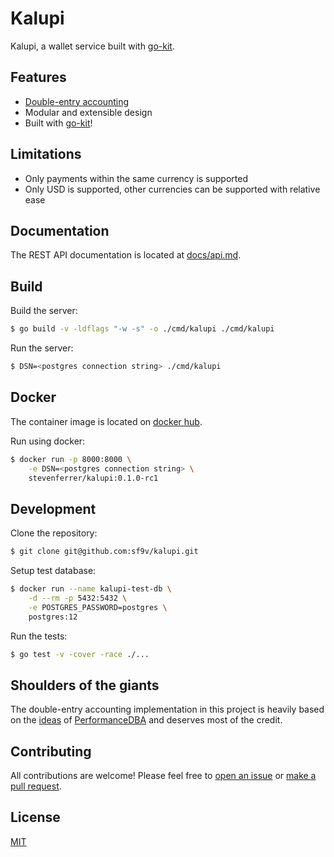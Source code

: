 # Kalupi

Kalupi, a wallet service built with [go-kit](https://github.com/go-kit/kit).

## Features

- [Double-entry accounting](https://en.wikipedia.org/wiki/Double-entry_bookkeeping)
- Modular and extensible design
- Built with [go-kit](https://github.com/go-kit/kit)!

## Limitations

- Only payments within the same currency is supported
- Only USD is supported, other currencies can be supported with relative ease

## Documentation

The REST API documentation is located at [docs/api.md](/docs/api.md).

## Build

Build the server:

```sh
$ go build -v -ldflags "-w -s" -o ./cmd/kalupi ./cmd/kalupi
```

Run the server:

```sh
$ DSN=<postgres connection string> ./cmd/kalupi
```

## Docker

The container image is located on [docker hub](https://hub.docker.com/repository/docker/stevenferrer/kalupi).

Run using docker:
```sh
$ docker run -p 8000:8000 \
	-e DSN=<postgres connection string> \
	stevenferrer/kalupi:0.1.0-rc1
```

## Development

Clone the repository:

```sh
$ git clone git@github.com:sf9v/kalupi.git
```

Setup test database:

```sh
$ docker run --name kalupi-test-db \
	-d --rm -p 5432:5432 \
	-e POSTGRES_PASSWORD=postgres \
	postgres:12
```

Run the tests:

```sh
$ go test -v -cover -race ./...
```

## Shoulders of the giants

The double-entry accounting implementation in this project is heavily based on the [ideas](https://stackoverflow.com/questions/59432964/relational-data-model-for-double-entry-accounting) of [PerformanceDBA](https://stackoverflow.com/users/484814/performancedba) and deserves most of the credit.

## Contributing

All contributions are welcome! Please feel free to [open an issue](https://github.com/sf9v/kalupi/issues/new) or [make a pull request](https://github.com/sf9v/kalupi/pulls).

## License

[MIT](LICENSE)